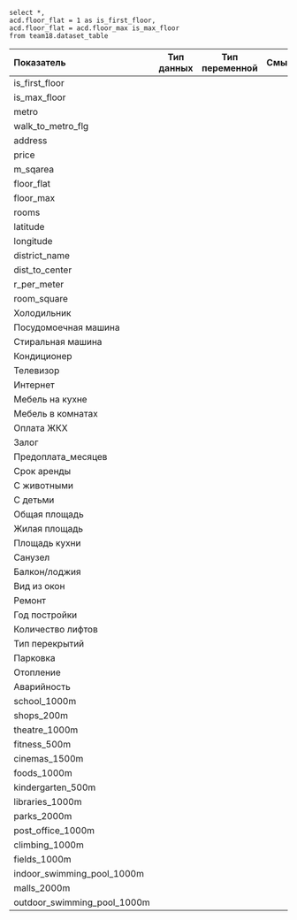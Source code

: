```
select *,
acd.floor_flat = 1 as is_first_floor,
acd.floor_flat = acd.floor_max is_max_floor 
from team18.dataset_table

```


Показатель | Тип данных | Тип переменной | Смысл | Источник  
|:-|:-:|:-:|:-:|:-:|
is_first_floor||||
is_max_floor||||
metro||||
walk_to_metro_flg||||
address||||
price||||
m_sqarea||||
floor_flat||||
floor_max||||
rooms||||
latitude||||
longitude||||
district_name||||
dist_to_center||||
r_per_meter||||
room_square||||
Холодильник||||
Посудомоечная машина||||
Стиральная машина||||
Кондиционер||||
Телевизор||||
Интернет||||
Мебель на кухне||||
Мебель в комнатах||||
Оплата ЖКХ||||
Залог||||
Предоплата_месяцев||||
Срок аренды||||
С животными||||
С детьми||||
Общая площадь||||
Жилая площадь||||
Площадь кухни||||
Санузел||||
Балкон/лоджия||||
Вид из окон||||
Ремонт||||
Год постройки||||
Количество лифтов||||
Тип перекрытий||||
Парковка||||
Отопление||||
Аварийность||||
school_1000m||||
shops_200m||||
theatre_1000m||||
fitness_500m||||
cinemas_1500m||||
foods_1000m||||
kindergarten_500m||||
libraries_1000m||||
parks_2000m||||
post_office_1000m||||
climbing_1000m||||
fields_1000m||||
indoor_swimming_pool_1000m||||
malls_2000m||||
outdoor_swimming_pool_1000m||||
